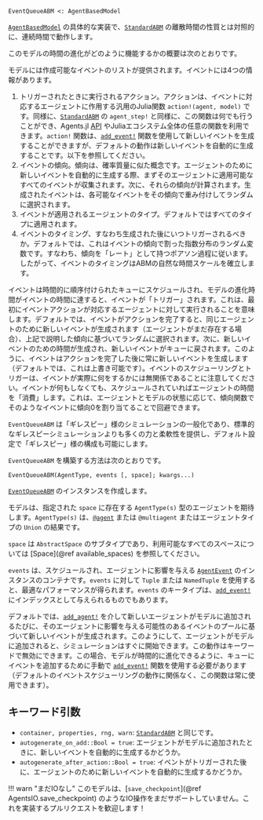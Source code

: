 ```
EventQueueABM <: AgentBasedModel
```

[`AgentBasedModel`](@ref) の具体的な実装で、[`StandardABM`](@ref) の離散時間の性質とは対照的に、連続時間で動作します。

このモデルの時間の進化がどのように機能するかの概要は次のとおりです。

モデルには作成可能なイベントのリストが提供されます。イベントには4つの情報があります。

1. トリガーされたときに実行されるアクション。アクションは、イベントに対応するエージェントに作用する汎用のJulia関数 `action!(agent, model)` です。同様に、[`StandardABM`](@ref) の `agent_step!` と同様に、この関数は何でも行うことができ、Agents.jl [API](@ref) やJuliaエコシステム全体の任意の関数を利用できます。`action!` 関数は、[`add_event!`](@ref) 関数を使用して新しいイベントを生成することができますが、デフォルトの動作は新しいイベントを自動的に生成することです。以下を参照してください。
2. イベントの傾向。傾向は、確率質量に似た概念です。エージェントのために新しいイベントを自動的に生成する際、まずそのエージェントに適用可能なすべてのイベントが収集されます。次に、それらの傾向が計算されます。生成されたイベントは、各可能なイベントをその傾向で重み付けしてランダムに選択されます。
3. イベントが適用されるエージェントのタイプ。デフォルトではすべてのタイプに適用されます。
4. イベントのタイミング、すなわち生成された後にいつトリガーされるべきか。デフォルトでは、これはイベントの傾向で割った指数分布のランダム変数です。すなわち、傾向を「レート」として持つポアソン過程に従います。したがって、イベントのタイミングはABMの自然な時間スケールを確立します。

イベントは時間的に順序付けられたキューにスケジュールされ、モデルの進化時間がイベントの時間に達すると、イベントが「トリガー」されます。これは、最初にイベントアクションが対応するエージェントに対して実行されることを意味します。デフォルトでは、イベントがアクションを完了すると、同じエージェントのために新しいイベントが生成されます（エージェントがまだ存在する場合）、上記で説明した傾向に基づいてランダムに選択されます。次に、新しいイベントのための時間が生成され、新しいイベントがキューに戻されます。このように、イベントはアクションを完了した後に常に新しいイベントを生成します（デフォルトでは、これは上書き可能です）。イベントのスケジューリングとトリガーは、イベントが実際に何をするかには無関係であることに注意してください。イベントが何もしなくても、スケジュールされていればエージェントの時間を「消費」します。これは、エージェントとモデルの状態に応じて、傾向関数でそのようなイベントに傾向0を割り当てることで回避できます。

`EventQueueABM` は「ギレスピー」様のシミュレーションの一般化であり、標準的なギレスピーシミュレーションよりも多くの力と柔軟性を提供し、デフォルト設定で「ギレスピー」様の構成も可能にします。

`EventQueueABM` を構築する方法は次のとおりです。

```
EventQueueABM(AgentType, events [, space]; kwargs...)
```

[`EventQueueABM`](@ref) のインスタンスを作成します。

モデルは、指定された `space` に存在する `AgentType(s)` 型のエージェントを期待します。`AgentType(s)` は、[`@agent`](@ref) または `@multiagent` またはエージェントタイプの `Union` の結果です。

`space` は `AbstractSpace` のサブタイプであり、利用可能なすべてのスペースについては [Space](@ref available_spaces) を参照してください。

`events` は、スケジュールされ、エージェントに影響を与える [`AgentEvent`](@ref) のインスタンスのコンテナです。`events` に対して `Tuple` または `NamedTuple` を使用すると、最適なパフォーマンスが得られます。`events` のキータイプは、[`add_event!`](@ref) にインデックスとして与えられるものでもあります。

デフォルトでは、[`add_agent!`](@ref) を介して新しいエージェントがモデルに追加されるたびに、そのエージェントに影響を与える可能性のあるイベントのプールに基づいて新しいイベントが生成されます。このようにして、エージェントがモデルに追加されると、シミュレーションはすぐに開始できます。この動作はキーワードで無効にできます。この場合、モデルが時間的に進化できるように、キューにイベントを追加するために手動で [`add_event!`](@ref) 関数を使用する必要があります（デフォルトのイベントスケジューリングの動作に関係なく、この関数は常に使用できます）。

## キーワード引数

  * `container, properties, rng, warn`: [`StandardABM`](@ref) と同じです。
  * `autogenerate_on_add::Bool = true`: エージェントがモデルに追加されたときに、新しいイベントを自動的に生成するかどうか。
  * `autogenerate_after_action::Bool = true`: イベントがトリガーされた後に、エージェントのために新しいイベントを自動的に生成するかどうか。

!!! warn "まだIOなし"
    このモデルは、[`save_checkpoint`](@ref AgentsIO.save_checkpoint) のようなIO操作をまだサポートしていません。これを実装するプルリクエストを歓迎します！

